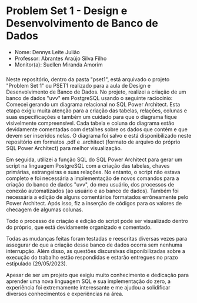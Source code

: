 # Problem Set 1 - Design e Desenvolvimento de Banco de Dados

+ Nome: Dennys Leite Julião
+ Professor: Abrantes Araújo Silva Filho
+ Monitor(a): Suellen Miranda Amorim

#####

Neste repositório, dentro da pasta "pset1", está arquivado o projeto "Problem Set 1" ou PSET1 realizado para a aula de Design e Desenvolvimento de Banco de Dados. No projeto, realizei a criação de um banco de dados "uvv" em PostgreSQL usando o seguinte raciocínio:
 Comecei gerando um diagrama relacional no SQL Power Architect. Esta etapa exigiu muita atenção para a criação das tabelas, relações, colunas e suas especificações e também um cuidado para que o diagrama fique visivelmente compreensível. Cada tabela e coluna do diagrama estão devidamente comentadas com detalhes sobre os dados que contém e que devem ser inseridos nelas. O diagrama foi salvo e está disponibilizado neste repositório em formatos .pdf e .architect (formato de arquivo do próprio SQL Power Architect) para melhor visualização.
 
 Em seguida, utilizei a função SQL do SQL Power Architect para gerar um script na linguagem PostgreSQL com a criação das tabelas, chaves primárias, estrangeiras e suas relações. No entanto, o script não estava completo e foi necessária a implementação de novos comandos para a criação do banco de dados "uvv", do meu usuário, dos processos de conexão automatizados (ao usuário e ao banco de dados). Também foi necessária a edição de alguns comentários formatados errôneamente pelo Power Architect. Após isso, fiz a inserção de códigos para os valores de checagem de algumas colunas. 
 
 Todo o processo de criação e edição do script pode ser visualizado dentro do próprio, que está devidamente organizado e comentado.
 
 Todas as mudanças feitas foram testadas e reescritas diversas vezes para assegurar de que a criação desse banco de dados ocorra sem nenhuma interrupção. Além disso, as questões discursivas disponibilizadas sobre a execução do trabalho estão respondidas e estarão entregues no prazo estipulado (29/05/2023).
 
 Apesar de ser um projeto que exigiu muito conhecimento e dedicação para aprender uma nova linguagem SQL e sua implementação do zero, a experiência foi extremamente interessante e me ajudou a solidificar diversos conhecimentos e experiências na área. 

